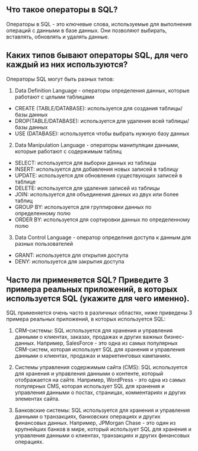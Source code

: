 ## Что такое операторы в SQL?

Операторы в SQL - это ключевые слова, используемые для выполнения операций с данными в базе данных. Они позволяют выбирать, вставлять, обновлять и удалять данные.

## Каких типов бывают операторы SQL, для чего каждый из них используются?

Операторы SQL могут быть разных типов:
1. Data Definition Language - операторы определения данных, которые работают с целыми таблицами
- CREATE (TABLE/DATABASE): используется для создания таблицы/базы данных
- DROP(TABLE/DATABASE): используется для удаления всей таблицы/базы данных
- USE (DATABASE): используется чтобы выбрать нужную базу данных
2. Data Manipulation Language - операторы манипуляции данными, которые работают с содержимым таблиц
- SELECT: используется для выборки данных из таблицы
- INSERT: используется для добавления новых записей в таблицу
- UPDATE: используется для обновления существующих записей в таблице
- DELETE: используется для удаления записей из таблицы
- JOIN: используется для объединения данных из двух или более таблиц
- GROUP BY: используется для группировки данных по определенному полю
- ORDER BY: используется для сортировки данных по определенному полю
3. Data Control Language - оператор определния доступа к данным для разных пользователей
- GRANT: используется для открытия доступа
- DENY: используется для закрытия доступа

## Часто ли применяется SQL? Приведите 3 примера реальных приложений, в которых используется SQL (укажите для чего именно).

SQL применяется очень часто в различных областях, ниже приведены 3 примера реальных приложений, в которых используется SQL:

1. CRM-системы: SQL используется для хранения и управления данными о клиентах, заказах, продажах и других важных бизнес-данных. Например, SalesForce - это одна из самых популярных CRM-систем, которая использует SQL для хранения и управления данными о клиентах, продажах и маркетинговых кампаниях.

2. Системы управления содержимым сайта (CMS): SQL используется для хранения и управления данными о контенте, который отображается на сайте. Например, WordPress - это одна из самых популярных CMS, которая использует SQL для хранения и управления данными о постах, страницах, комментариях и других элементах сайта.

3. Банковские системы: SQL используется для хранения и управления данными о транзакциях, банковских операциях и других финансовых данных. Например, JPMorgan Chase - это один из крупнейших банков в мире, который использует SQL для хранения и управления данными о клиентах, транзакциях и других финансовых операциях.